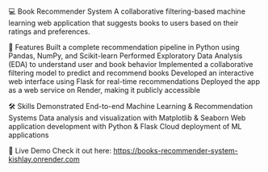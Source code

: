 💻 Book Recommender System 
A collaborative filtering-based machine learning web application that suggests books to users based on their ratings and preferences.

🚀 Features
Built a complete recommendation pipeline in Python using Pandas, NumPy, and Scikit-learn
Performed Exploratory Data Analysis (EDA) to understand user and book behavior
Implemented a collaborative filtering model to predict and recommend books
Developed an interactive web interface using Flask for real-time recommendations
Deployed the app as a web service on Render, making it publicly accessible

🛠 Skills Demonstrated
End-to-end Machine Learning & Recommendation Systems
Data analysis and visualization with Matplotlib & Seaborn
Web application development with Python & Flask
Cloud deployment of ML applications

🔗 Live Demo
Check it out here: https://books-recommender-system-kishlay.onrender.com
